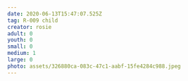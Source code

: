 ```yaml
---
date: 2020-06-13T15:47:07.525Z
tag: R-009 child
creator: rosie
adult: 0
youth: 0
small: 0
medium: 1
large: 0
photo: assets/326880ca-083c-47c1-aabf-15fe4284c988.jpeg
---
```

